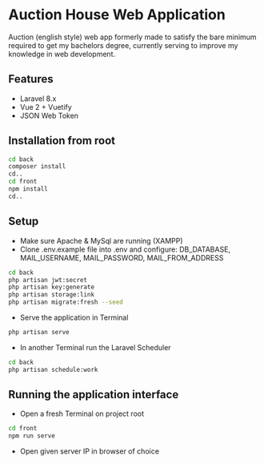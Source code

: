 # Auction House Web Application
Auction (english style) web app formerly made to satisfy the bare minimum required to get my bachelors degree, currently serving to improve my knowledge in web development.

## Features
- Laravel 8.x
- Vue 2 + Vuetify
- JSON Web Token

## Installation from root
```bash
cd back
composer install
cd..
cd front
npm install
cd..
```

## Setup
- Make sure Apache & MySql are running (XAMPP)
- Clone .env.example file into .env and configure: DB_DATABASE, MAIL_USERNAME, MAIL_PASSWORD, MAIL_FROM_ADDRESS
```bash
cd back
php artisan jwt:secret
php artisan key:generate
php artisan storage:link
php artisan migrate:fresh --seed
```
- Serve the application in Terminal
```bash
php artisan serve
```
- In another Terminal run the Laravel Scheduler
```bash
cd back
php artisan schedule:work
```

## Running the application interface
- Open a fresh Terminal on project root
```bash
cd front
npm run serve
```
- Open given server IP in browser of choice
